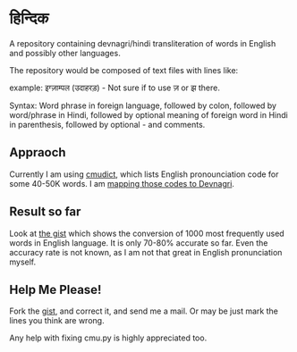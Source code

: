 # हिन्दिक

A repository containing devnagri/hindi transliteration of words in English and
possibly other languages.

The repository would be composed of text files with lines like:

example: इग्ज़ाम्पल (उदाहरड़) - Not sure if to use ज़ or झ there.

Syntax: Word phrase in foreign language, followed by colon, followed by
word/phrase in Hindi, followed by optional meaning of foreign word in Hindi in
parenthesis, followed by optional - and comments.

## Appraoch

Currently I am using [cmudict](https://github.com/cmusphinx/cmudict), which
lists English pronounciation code for some 40-50K words. I am [mapping those
codes to Devnagri](https://github.com/amitu/hindic/blob/master/cmu.py#L25-L68).

## Result so far

Look at [the gist](https://gist.github.com/amitu/47e8438321d0b9e4b3cd) which
shows the conversion of 1000 most frequently used words in English language. It
is only 70-80% accurate so far. Even the accuracy rate is not known, as I am not
that great in English pronunciation myself.

## Help Me Please!

Fork the [gist](https://gist.github.com/amitu/47e8438321d0b9e4b3cd), and correct
it, and send me a mail. Or may be just mark the lines you think are wrong.

Any help with fixing cmu.py is highly appreciated too.
